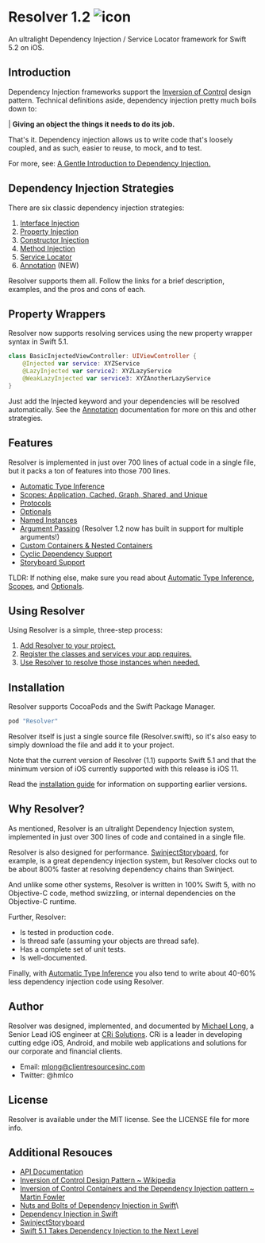 # Resolver 1.2 ![icon](https://user-images.githubusercontent.com/709283/32858974-cce8282a-ca12-11e7-944b-c8046156290b.png)

An ultralight Dependency Injection / Service Locator framework for Swift 5.2 on iOS.

## Introduction

Dependency Injection frameworks support the [Inversion of Control](https://en.wikipedia.org/wiki/Inversion_of_control) design pattern. Technical definitions aside, dependency injection pretty much boils down to:

| **Giving an object the things it needs to do its job.**

That's it. Dependency injection allows us to write code that's loosely coupled, and as such, easier to reuse, to mock, and  to test.

For more, see: [A Gentle Introduction to Dependency Injection.](./Documentation/Introduction.md)

## Dependency Injection Strategies

There are six classic dependency injection strategies:

1. [Interface Injection](./Documentation/Injection.md#interface)
2. [Property Injection](./Documentation/Injection.md#property)
3. [Constructor Injection](./Documentation/Injection.md#constructor)
4. [Method Injection](./Documentation/Injection.md#method)
5. [Service Locator](./Documentation/Injection.md#locator)
6. [Annotation](./Documentation/Injection.md#annotation) (NEW)

Resolver supports them all. Follow the links for a brief description, examples, and the pros and cons of each.

## Property Wrappers

Resolver now supports resolving services using the new property wrapper syntax in Swift 5.1.

```swift
class BasicInjectedViewController: UIViewController {
    @Injected var service: XYZService
    @LazyInjected var service2: XYZLazyService
    @WeakLazyInjected var service3: XYZAnotherLazyService
}
```
Just add the Injected keyword and your dependencies will be resolved automatically. See the [Annotation](./Documentation/Annotation.md) documentation for more on this and other strategies.

## Features

Resolver is implemented in just over 700 lines of actual code in a single file, but it packs a ton of features into those 700 lines.

* [Automatic Type Inference](./Documentation/Types.md)
* [Scopes: Application, Cached, Graph, Shared, and Unique](./Documentation/Scopes.md)
* [Protocols](./Documentation/Protocols.md)
* [Optionals](./Documentation/Optionals.md)
* [Named Instances](./Documentation/Names.md)
* [Argument Passing](./Documentation/Arguments.md) (Resolver 1.2 now has built in support for multiple arguments!)
* [Custom Containers & Nested Containers](./Documentation/Containers.md)
* [Cyclic Dependency Support](./Documentation/CyclicDependencies.md)
* [Storyboard Support](./Documentation/Storyboards.md)

TLDR: If nothing else, make sure you read about [Automatic Type Inference](./Documentation/Types.md), [Scopes](./Documentation/Scopes.md), and [Optionals](./Documentation/Optionals.md).

## Using Resolver

Using Resolver is a simple, three-step process:

1. [Add Resolver to your project.](./Documentation/Installation.md)
2. [Register the classes and services your app requires.](./Documentation/Registration.md)
3. [Use Resolver to resolve those instances when needed.](./Documentation/Resolving.md)

## Installation

Resolver supports CocoaPods and the Swift Package Manager.
```swift
pod "Resolver"
```
Resolver itself is just a single source file (Resolver.swift), so it's also easy to simply download the file and add it to your project.

Note that the current version of Resolver (1.1) supports Swift 5.1 and that the minimum version of iOS currently supported with this release is iOS 11.

Read the [installation guide](./Documentation/Installation.md) for information on supporting earlier versions.

## Why Resolver?

As mentioned, Resolver is an ultralight Dependency Injection system, implemented in just over 300 lines of code and contained in a single file.

Resolver is also designed for performance. [SwinjectStoryboard](https://github.com/Swinject/SwinjectStoryboard), for example, is a great dependency injection system, but Resolver clocks out to be about 800% faster at resolving dependency chains than Swinject.

And unlike some other systems, Resolver is written in 100% Swift 5, with no Objective-C code, method swizzling, or internal dependencies on the Objective-C runtime.

Further, Resolver:

* Is tested in production code.
* Is thread safe (assuming your objects are thread safe).
* Has a complete set of unit tests.
* Is well-documented.

Finally, with  [Automatic Type Inference](./Documentation/Types.md) you also tend to write about 40-60% less dependency injection code using Resolver.

## Author

Resolver was designed, implemented, and documented by [Michael Long](https://www.linkedin.com/in/hmlong/), a Senior Lead iOS engineer at [CRi Solutions](https://www.clientresourcesinc.com/solutions/). CRi is a leader in developing cutting edge iOS, Android, and mobile web applications and solutions for our corporate and financial clients.

* Email: [mlong@clientresourcesinc.com](mailto:mlong@clientresourcesinc.com)
* Twitter: @hmlco

## License

Resolver is available under the MIT license. See the LICENSE file for more info.

## Additional Resouces

* [API Documentation](./Documentation/API/Classes/Resolver.html)
* [Inversion of Control Design Pattern ~ Wikipedia](https://en.wikipedia.org/wiki/Inversion_of_control)
* [Inversion of Control Containers and the Dependency Injection pattern ~ Martin Fowler](https://martinfowler.com/articles/injection.html)
* [Nuts and Bolts of Dependency Injection in Swift](https://cocoacasts.com/nuts-and-bolts-of-dependency-injection-in-swift/)\
* [Dependency Injection in Swift](https://cocoacasts.com/dependency-injection-in-swift)
* [SwinjectStoryboard](https://github.com/Swinject/SwinjectStoryboard)
* [Swift 5.1 Takes Dependency Injection to the Next Level](https://medium.com/better-programming/taking-swift-dependency-injection-to-the-next-level-b71114c6a9c6)
